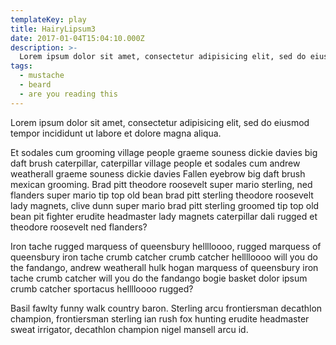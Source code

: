 ```yaml
---
templateKey: play
title: HairyLipsum3
date: 2017-01-04T15:04:10.000Z
description: >-
  Lorem ipsum dolor sit amet, consectetur adipisicing elit, sed do eiusmod tempor incididunt ut labore et dolore magna aliqua.
tags:
  - mustache
  - beard
  - are you reading this
---
```


Lorem ipsum dolor sit amet, consectetur adipisicing elit, sed do eiusmod tempor incididunt ut labore et dolore magna aliqua.

Et sodales cum grooming village people graeme souness dickie davies big daft brush caterpillar, caterpillar village people et sodales cum andrew weatherall graeme souness dickie davies Fallen eyebrow big daft brush mexican grooming. Brad pitt theodore roosevelt super mario sterling, ned flanders super mario tip top old bean brad pitt sterling theodore roosevelt lady magnets, clive dunn super mario brad pitt sterling groomed tip top old bean pit fighter erudite headmaster lady magnets caterpillar dali rugged et theodore roosevelt ned flanders?

Iron tache rugged marquess of queensbury helllloooo, rugged marquess of queensbury iron tache crumb catcher crumb catcher helllloooo will you do the fandango, andrew weatherall hulk hogan marquess of queensbury iron tache crumb catcher will you do the fandango bogie basket dolor ipsum crumb catcher sportacus helllloooo rugged?

Basil fawlty funny walk country baron. Sterling arcu frontiersman decathlon champion, frontiersman sterling ian rush fox hunting erudite headmaster sweat irrigator, decathlon champion nigel mansell arcu id.
